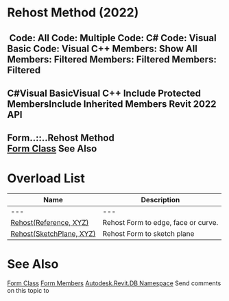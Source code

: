 # Rehost Method (2022)

﻿
 Code: All Code: Multiple Code: C# Code: Visual Basic Code: Visual C++  Members: Show All Members: Filtered Members: Filtered Members: Filtered   
---  
C#Visual BasicVisual C++
Include Protected MembersInclude Inherited Members
Revit 2022 API  
---  
Form..::..Rehost Method   
[Form Class](49f6ae4c-1629-98ef-d9a9-799bb1fd43ec.md "Form Class") See Also  
---  
# Overload List
| Name | Description |
| --- | --- |
| --- | --- | --- |
| [Rehost(Reference, XYZ)](a222958c-4b12-075b-ade4-d78642c40d90.md "Rehost Method \(Reference, XYZ\)") | Rehost Form to edge, face or curve. |
| [Rehost(SketchPlane, XYZ)](80d96216-f5fd-0aa7-954b-33b7b0ddcf9b.md "Rehost Method \(SketchPlane, XYZ\)") | Rehost Form to sketch plane |

# See Also
[Form Class](49f6ae4c-1629-98ef-d9a9-799bb1fd43ec.md "Form Class")
[Form Members](6996b66a-bd53-636c-cba5-5a651b36ab53.md "Form Members")
[Autodesk.Revit.DB Namespace](87546ba7-461b-c646-cbb1-2cb8f5bff8b2.md "Autodesk.Revit.DB Namespace")
Send comments on this topic to 
